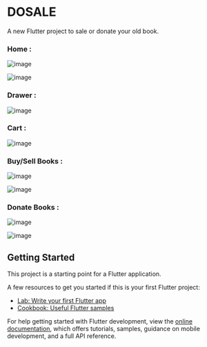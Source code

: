 # DOSALE
A new Flutter project to sale or donate your old book.

### Home :

![image](https://user-images.githubusercontent.com/95628601/235344728-9d751e99-c268-4817-9410-ed8e5316894a.png)

![image](https://user-images.githubusercontent.com/95628601/235344754-d432cc18-91fb-48cf-a449-2273df868793.png)


### Drawer :

![image](https://user-images.githubusercontent.com/95628601/235344768-d1a8676f-a7b1-4736-861c-cc4d3ab31bc6.png)


### Cart :

![image](https://user-images.githubusercontent.com/95628601/235344785-98f113bd-5080-4a21-a223-3d3bf6dcf870.png)


### Buy/Sell Books :

![image](https://user-images.githubusercontent.com/95628601/235344794-c67f1010-792b-432c-a2f7-d5afbc415743.png)

![image](https://user-images.githubusercontent.com/95628601/235344804-61fa8fd8-edef-45ee-9bf4-7251cb36ac82.png)


### Donate Books :

![image](https://user-images.githubusercontent.com/95628601/235344820-1174506d-aa19-47bc-b9f0-d97623d40c3c.png)

![image](https://user-images.githubusercontent.com/95628601/235344834-73182dd9-237b-4410-865f-7d46ffcd0035.png)








## Getting Started

This project is a starting point for a Flutter application.

A few resources to get you started if this is your first Flutter project:

- [Lab: Write your first Flutter app](https://docs.flutter.dev/get-started/codelab)
- [Cookbook: Useful Flutter samples](https://docs.flutter.dev/cookbook)

For help getting started with Flutter development, view the
[online documentation](https://docs.flutter.dev/), which offers tutorials,
samples, guidance on mobile development, and a full API reference.
